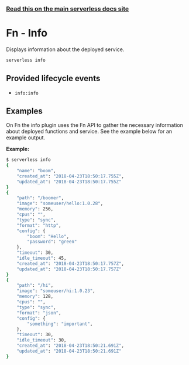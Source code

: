 <!--
title: Serverless Framework Commands - Fn - Info
menuText: info
menuOrder: 5
description: Display information about your deployed service and the Fn Functions it contains.
layout: Doc
-->

<!-- DOCS-SITE-LINK:START automatically generated  -->
### [Read this on the main serverless docs site](https://www.serverless.com/framework/docs/providers/fn/cli-reference/info)
<!-- DOCS-SITE-LINK:END -->

# Fn - Info

Displays information about the deployed service.

```bash
serverless info
```

## Provided lifecycle events
- `info:info`

## Examples

On Fn the info plugin uses the Fn API to gather the necessary
information about deployed functions and service. See the example
below for an example output.

**Example:**

```bash
$ serverless info
{
    "name": "boom",
    "created_at": "2018-04-23T18:50:17.755Z",
    "updated_at": "2018-04-23T18:50:17.755Z"
}
{
    "path": "/boomer",
    "image": "someuser/hello:1.0.28",
    "memory": 256,
    "cpus": "",
    "type": "sync",
    "format": "http",
    "config": {
        "boom": "Hello",
        "password": "green"
    },
    "timeout": 30,
    "idle_timeout": 45,
    "created_at": "2018-04-23T18:50:17.757Z",
    "updated_at": "2018-04-23T18:50:17.757Z"
}
{
    "path": "/hi",
    "image": "someuser/hi:1.0.23",
    "memory": 128,
    "cpus": "",
    "type": "sync",
    "format": "json",
    "config": {
        "something": "important",
    },
    "timeout": 30,
    "idle_timeout": 30,
    "created_at": "2018-04-23T18:50:21.691Z",
    "updated_at": "2018-04-23T18:50:21.691Z"
}

```
